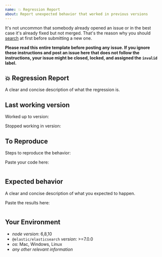 ```yaml
---
name: 💥 Regression Report
about: Report unexpected behavior that worked in previous versions
---
```


It's not uncommon that somebody already opened an issue or in the best case it's already fixed but not merged. That's the reason why you should [search](https://github.com/elastic/elasticsearch-js/issues) at first before submitting a new one.

**Please read this entire template before posting any issue. If you ignore these instructions
and post an issue here that does not follow the instructions, your issue might be closed,
locked, and assigned the `invalid` label.**

## 💥 Regression Report

A clear and concise description of what the regression is.

## Last working version

Worked up to version:

Stopped working in version:

## To Reproduce

Steps to reproduce the behavior:

Paste your code here:

```js

```

## Expected behavior

A clear and concise description of what you expected to happen.

Paste the results here:

```js

```

## Your Environment

- *node version*: 6,8,10
- `@elastic/elasticsearch` *version*: >=7.0.0
- *os*: Mac, Windows, Linux
- *any other relevant information*
